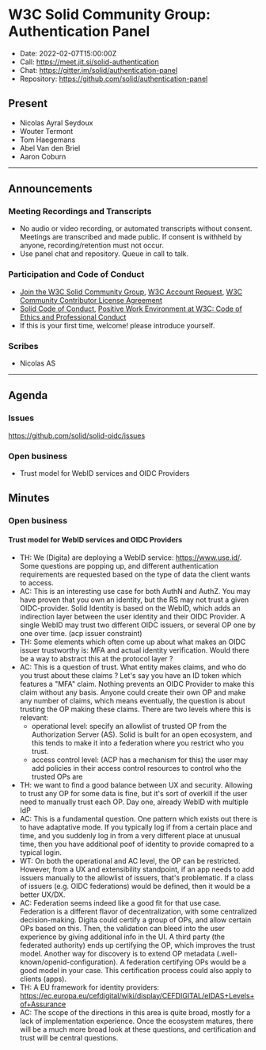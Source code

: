 # W3C Solid Community Group: Authentication Panel

* Date: 2022-02-07T15:00:00Z
* Call: https://meet.jit.si/solid-authentication
* Chat: https://gitter.im/solid/authentication-panel
* Repository: https://github.com/solid/authentication-panel


## Present
* Nicolas Ayral Seydoux
* Wouter Termont
* Tom Haegemans
* Abel Van den Briel
* Aaron Coburn

---

## Announcements

### Meeting Recordings and Transcripts
* No audio or video recording, or automated transcripts without consent. Meetings are transcribed and made public. If consent is withheld by anyone, recording/retention must not occur.
* Use panel chat and repository. Queue in call to talk.


### Participation and Code of Conduct
* [Join the W3C Solid Community Group](https://www.w3.org/community/solid/join), [W3C Account Request](http://www.w3.org/accounts/request), [W3C Community Contributor License Agreement](https://www.w3.org/community/about/agreements/cla/)
* [Solid Code of Conduct](https://github.com/solid/process/blob/master/code-of-conduct.md), [Positive Work Environment at W3C: Code of Ethics and Professional Conduct](https://github.com/solid/process/blob/master/code-of-conduct.md)
* If this is your first time, welcome! please introduce yourself.


### Scribes
* Nicolas AS

---

## Agenda

### Issues
https://github.com/solid/solid-oidc/issues

### Open business

* Trust model for WebID services and OIDC Providers

## Minutes

### Open business

#### Trust model for WebID services and OIDC Providers

- TH: We (Digita) are deploying a WebID service: https://www.use.id/. Some questions are popping up, and different authentication requirements are requested based on the type of data the client wants to access.
- AC: This is an interesting use case for both AuthN and AuthZ. You may have proven that you own an identity, but the RS may not trust a given OIDC-provider. Solid Identity is based on the WebID, which adds an indirection layer between the user identity and their OIDC Provider. A single WebID may trust two different OIDC issuers, or several OP one by one over time. (acp issuer constraint)
- TH: Some elements which often come up about what makes an OIDC issuer trustworthy is: MFA and actual identity verification. Would there be a way to abstract this at the protocol layer ?
- AC: This is a question of trust. What entity makes claims, and who do you trust about these claims ? Let's say you have an ID token which features a "MFA" claim. Nothing prevents an OIDC Provider to make this claim without any basis. Anyone could create their own OP and make any number of claims, which means eventually, the question is about trusting the OP making these claims. There are two levels where this is relevant: 
    - operational level: specify an allowlist of trusted OP from the Authorization Server (AS). Solid is built for an open ecosystem, and this tends to make it into a federation where you restrict who you trust.
    -  access control level: (ACP has a mechanism for this) the user may add policies in their access control resources to control who the trusted OPs are
-  TH: we want to find a good balance between UX and security. Allowing to trust any OP for some data is fine, but it's sort of overkill if the user need to manually trust each OP. Day one, already WebID with multiple IdP
-  AC: This is a fundamental question. One pattern which exists out there is to have adaptative mode. If you typically log if from a certain place and time, and you suddenly log in from a very different place at unusual time, then you have additional poof of identity to provide comapred to a typical login.
-  WT: On both the operational and AC level, the OP can be restricted. However, from a UX and extensibility standpoint, if an app needs to add issuers manually to the allowlist of issuers, that's problematic. If a class of issuers (e.g. OIDC federations) would be defined, then it would be a better UX/DX.
-  AC: Federation seems indeed like a good fit for that use case. Federation is a different flavor of decentralization, with some centralized decision-making. Digita could certify a group of OPs, and allow certain OPs based on this. Then, the validation can bleed into the user experience by giving additional info in the UI. A third party (the federated authority) ends up certifying the OP, which improves the trust model. Another way for discovery is to extend OP metadata (.well-known/openid-configuration). A federation certifying OPs would be a good model in your case. This certification process could also apply to clients (apps). 
-  TH: A EU framework for identity providers: https://ec.europa.eu/cefdigital/wiki/display/CEFDIGITAL/eIDAS+Levels+of+Assurance
-  AC: The scope of the directions in this area is quite broad, mostly for a lack of implementation experience. Once the ecosystem matures, there will be a much more broad look at these questions, and certification and trust will be central questions.



